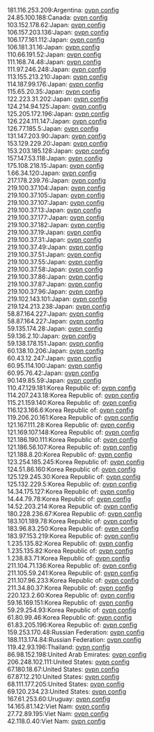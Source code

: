 181.116.253.209:Argentina: [ovpn config](vpn/181_116_253_209.ovpn)  
24.85.100.188:Canada: [ovpn config](vpn/24_85_100_188.ovpn)  
103.152.178.62:Japan: [ovpn config](vpn/103_152_178_62.ovpn)  
106.157.203.136:Japan: [ovpn config](vpn/106_157_203_136.ovpn)  
106.177.161.112:Japan: [ovpn config](vpn/106_177_161_112.ovpn)  
106.181.31.16:Japan: [ovpn config](vpn/106_181_31_16.ovpn)  
110.66.191.52:Japan: [ovpn config](vpn/110_66_191_52.ovpn)  
111.168.74.48:Japan: [ovpn config](vpn/111_168_74_48.ovpn)  
111.97.246.248:Japan: [ovpn config](vpn/111_97_246_248.ovpn)  
113.155.213.210:Japan: [ovpn config](vpn/113_155_213_210.ovpn)  
114.187.99.176:Japan: [ovpn config](vpn/114_187_99_176.ovpn)  
115.65.20.35:Japan: [ovpn config](vpn/115_65_20_35.ovpn)  
122.223.31.202:Japan: [ovpn config](vpn/122_223_31_202.ovpn)  
124.214.94.125:Japan: [ovpn config](vpn/124_214_94_125.ovpn)  
125.205.172.196:Japan: [ovpn config](vpn/125_205_172_196.ovpn)  
126.224.111.147:Japan: [ovpn config](vpn/126_224_111_147.ovpn)  
126.77.185.5:Japan: [ovpn config](vpn/126_77_185_5.ovpn)  
131.147.203.90:Japan: [ovpn config](vpn/131_147_203_90.ovpn)  
153.129.229.20:Japan: [ovpn config](vpn/153_129_229_20.ovpn)  
153.203.185.128:Japan: [ovpn config](vpn/153_203_185_128.ovpn)  
157.147.53.118:Japan: [ovpn config](vpn/157_147_53_118.ovpn)  
175.108.218.15:Japan: [ovpn config](vpn/175_108_218_15.ovpn)  
1.66.34.120:Japan: [ovpn config](vpn/1_66_34_120.ovpn)  
217.178.239.76:Japan: [ovpn config](vpn/217_178_239_76.ovpn)  
219.100.37.104:Japan: [ovpn config](vpn/219_100_37_104.ovpn)  
219.100.37.105:Japan: [ovpn config](vpn/219_100_37_105.ovpn)  
219.100.37.107:Japan: [ovpn config](vpn/219_100_37_107.ovpn)  
219.100.37.13:Japan: [ovpn config](vpn/219_100_37_13.ovpn)  
219.100.37.177:Japan: [ovpn config](vpn/219_100_37_177.ovpn)  
219.100.37.182:Japan: [ovpn config](vpn/219_100_37_182.ovpn)  
219.100.37.19:Japan: [ovpn config](vpn/219_100_37_19.ovpn)  
219.100.37.31:Japan: [ovpn config](vpn/219_100_37_31.ovpn)  
219.100.37.49:Japan: [ovpn config](vpn/219_100_37_49.ovpn)  
219.100.37.51:Japan: [ovpn config](vpn/219_100_37_51.ovpn)  
219.100.37.55:Japan: [ovpn config](vpn/219_100_37_55.ovpn)  
219.100.37.58:Japan: [ovpn config](vpn/219_100_37_58.ovpn)  
219.100.37.86:Japan: [ovpn config](vpn/219_100_37_86.ovpn)  
219.100.37.87:Japan: [ovpn config](vpn/219_100_37_87.ovpn)  
219.100.37.96:Japan: [ovpn config](vpn/219_100_37_96.ovpn)  
219.102.143.101:Japan: [ovpn config](vpn/219_102_143_101.ovpn)  
219.124.213.238:Japan: [ovpn config](vpn/219_124_213_238.ovpn)  
58.87.164.227:Japan: [ovpn config](vpn/58_87_164_227.ovpn)  
58.87.164.227:Japan: [ovpn config](vpn/58_87_164_227.ovpn)  
59.135.174.28:Japan: [ovpn config](vpn/59_135_174_28.ovpn)  
59.136.2.10:Japan: [ovpn config](vpn/59_136_2_10.ovpn)  
59.138.178.151:Japan: [ovpn config](vpn/59_138_178_151.ovpn)  
60.138.10.206:Japan: [ovpn config](vpn/60_138_10_206.ovpn)  
60.43.12.247:Japan: [ovpn config](vpn/60_43_12_247.ovpn)  
60.95.114.100:Japan: [ovpn config](vpn/60_95_114_100.ovpn)  
60.95.76.42:Japan: [ovpn config](vpn/60_95_76_42.ovpn)  
90.149.85.59:Japan: [ovpn config](vpn/90_149_85_59.ovpn)  
110.47.129.181:Korea Republic of: [ovpn config](vpn/110_47_129_181.ovpn)  
114.207.243.18:Korea Republic of: [ovpn config](vpn/114_207_243_18.ovpn)  
115.21.159.140:Korea Republic of: [ovpn config](vpn/115_21_159_140.ovpn)  
116.123.166.6:Korea Republic of: [ovpn config](vpn/116_123_166_6.ovpn)  
119.206.20.161:Korea Republic of: [ovpn config](vpn/119_206_20_161.ovpn)  
121.167.111.28:Korea Republic of: [ovpn config](vpn/121_167_111_28.ovpn)  
121.169.107.148:Korea Republic of: [ovpn config](vpn/121_169_107_148.ovpn)  
121.186.190.111:Korea Republic of: [ovpn config](vpn/121_186_190_111.ovpn)  
121.186.56.107:Korea Republic of: [ovpn config](vpn/121_186_56_107.ovpn)  
121.188.8.20:Korea Republic of: [ovpn config](vpn/121_188_8_20.ovpn)  
123.254.185.245:Korea Republic of: [ovpn config](vpn/123_254_185_245.ovpn)  
124.51.86.160:Korea Republic of: [ovpn config](vpn/124_51_86_160.ovpn)  
125.129.245.30:Korea Republic of: [ovpn config](vpn/125_129_245_30.ovpn)  
125.132.229.5:Korea Republic of: [ovpn config](vpn/125_132_229_5.ovpn)  
14.34.175.127:Korea Republic of: [ovpn config](vpn/14_34_175_127.ovpn)  
14.44.79.78:Korea Republic of: [ovpn config](vpn/14_44_79_78.ovpn)  
14.52.203.214:Korea Republic of: [ovpn config](vpn/14_52_203_214.ovpn)  
180.228.236.67:Korea Republic of: [ovpn config](vpn/180_228_236_67.ovpn)  
183.101.189.78:Korea Republic of: [ovpn config](vpn/183_101_189_78.ovpn)  
183.96.83.250:Korea Republic of: [ovpn config](vpn/183_96_83_250.ovpn)  
183.97.153.219:Korea Republic of: [ovpn config](vpn/183_97_153_219.ovpn)  
1.235.135.82:Korea Republic of: [ovpn config](vpn/1_235_135_82.ovpn)  
1.235.135.82:Korea Republic of: [ovpn config](vpn/1_235_135_82.ovpn)  
1.238.83.71:Korea Republic of: [ovpn config](vpn/1_238_83_71.ovpn)  
211.104.71.136:Korea Republic of: [ovpn config](vpn/211_104_71_136.ovpn)  
211.105.59.241:Korea Republic of: [ovpn config](vpn/211_105_59_241.ovpn)  
211.107.96.233:Korea Republic of: [ovpn config](vpn/211_107_96_233.ovpn)  
211.34.80.37:Korea Republic of: [ovpn config](vpn/211_34_80_37.ovpn)  
220.123.2.60:Korea Republic of: [ovpn config](vpn/220_123_2_60.ovpn)  
59.16.169.151:Korea Republic of: [ovpn config](vpn/59_16_169_151.ovpn)  
59.29.254.93:Korea Republic of: [ovpn config](vpn/59_29_254_93.ovpn)  
61.80.99.46:Korea Republic of: [ovpn config](vpn/61_80_99_46.ovpn)  
61.83.205.196:Korea Republic of: [ovpn config](vpn/61_83_205_196.ovpn)  
159.253.170.48:Russian Federation: [ovpn config](vpn/159_253_170_48.ovpn)  
188.113.174.84:Russian Federation: [ovpn config](vpn/188_113_174_84.ovpn)  
119.42.93.196:Thailand: [ovpn config](vpn/119_42_93_196.ovpn)  
86.98.152.198:United Arab Emirates: [ovpn config](vpn/86_98_152_198.ovpn)  
206.248.102.111:United States: [ovpn config](vpn/206_248_102_111.ovpn)  
67.180.18.67:United States: [ovpn config](vpn/67_180_18_67.ovpn)  
67.87.12.210:United States: [ovpn config](vpn/67_87_12_210.ovpn)  
68.111.177.205:United States: [ovpn config](vpn/68_111_177_205.ovpn)  
69.120.234.23:United States: [ovpn config](vpn/69_120_234_23.ovpn)  
167.61.253.60:Uruguay: [ovpn config](vpn/167_61_253_60.ovpn)  
14.165.81.142:Viet Nam: [ovpn config](vpn/14_165_81_142.ovpn)  
27.72.89.195:Viet Nam: [ovpn config](vpn/27_72_89_195.ovpn)  
42.118.0.40:Viet Nam: [ovpn config](vpn/42_118_0_40.ovpn)  
